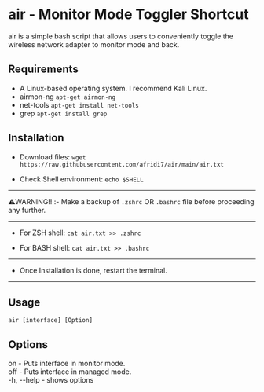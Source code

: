# air - Monitor Mode Toggler Shortcut
air is a simple bash script that allows users to conveniently toggle the wireless network adapter to monitor mode and back.

## Requirements

- A Linux-based operating system. I recommend Kali Linux.
- airmon-ng ```apt-get airmon-ng```
- net-tools ```apt-get install net-tools```
- grep ```apt-get install grep```

## Installation

- Download files:
```wget https://raw.githubusercontent.com/afridi7/air/main/air.txt```

- Check Shell environment:
```echo $SHELL```

***
⚠️WARNING‼️ :- Make a backup of ```.zshrc``` OR ```.bashrc``` file before proceeding any further.
***

- For ZSH shell:
```cat air.txt >> .zshrc```

- For BASH shell:
```cat air.txt >> .bashrc```

***
- Once Installation is done, restart the terminal.
***

## Usage

```air [interface] [Option] ```

## Options

on  - Puts interface in monitor mode.\
off - Puts interface in managed mode.\
-h, --help  - shows options
